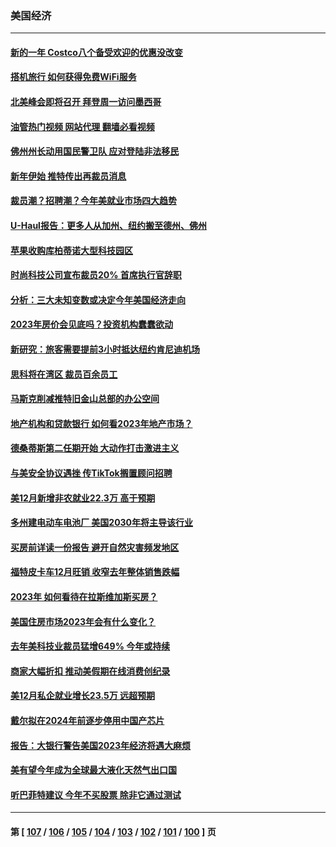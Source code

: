 ### 美国经济
---
#### [新的一年 Costco八个备受欢迎的优惠没改变](../../pages/ncid1078158/n13898059.md?01090445) 
#### [搭机旅行 如何获得免费WiFi服务](../../pages/ncid1078158/n13885866.md?01090445) 
#### [北美峰会即将召开 拜登周一访问墨西哥](../../pages/ncid1078158/n13901884.md?01090445) 
#### [油管热门视频 网站代理 翻墙必看视频](http://138.2.39.72:81/youtube.html?epic-marker?01090445)
#### [佛州州长动用国民警卫队 应对登陆非法移民](../../pages/ncid1078158/n13901832.md?01090445) 
#### [新年伊始 推特传出再裁员消息](../../pages/ncid1078158/n13901814.md?01090445) 
#### [裁员潮？招聘潮？今年美就业市场四大趋势](../../pages/ncid1078158/n13901713.md?01090445) 
#### [U-Haul报告：更多人从加州、纽约搬至德州、佛州](../../pages/ncid1078158/n13901461.md?01090445) 
#### [苹果收购库柏蒂诺大型科技园区](../../pages/ncid1078158/n13901385.md?01090445) 
#### [时尚科技公司宣布裁员20% 首席执行官辞职](../../pages/ncid1078158/n13901375.md?01090445) 
#### [分析：三大未知变数或决定今年美国经济走向](../../pages/ncid1078158/n13901194.md?01090445) 
#### [2023年房价会见底吗？投资机构蠢蠢欲动](../../pages/ncid1078158/n13901344.md?01090445) 
#### [新研究：旅客需要提前3小时抵达纽约肯尼迪机场](../../pages/ncid1078158/n13901312.md?01090445) 
#### [思科将在湾区 裁员百余员工](../../pages/ncid1078158/n13901037.md?01090445) 
#### [马斯克削减推特旧金山总部的办公空间](../../pages/ncid1078158/n13901033.md?01090445) 
#### [地产机构和贷款银行 如何看2023年地产市场？](../../pages/ncid1078158/n13901216.md?01090445) 
#### [德桑蒂斯第二任期开始 大动作打击激进主义](../../pages/ncid1078158/n13900994.md?01090445) 
#### [与美安全协议遇挫 传TikTok搁置顾问招聘](../../pages/ncid1078158/n13900899.md?01090445) 
#### [美12月新增非农就业22.3万 高于预期](../../pages/ncid1078158/n13900955.md?01090445) 
#### [多州建电动车电池厂 美国2030年将主导该行业](../../pages/ncid1078158/n13900468.md?01090445) 
#### [买房前详读一份报告 避开自然灾害频发地区](../../pages/ncid1078158/n13900529.md?01090445) 
#### [福特皮卡车12月旺销 收窄去年整体销售跌幅](../../pages/ncid1078158/n13900404.md?01090445) 
#### [2023年  如何看待在拉斯维加斯买房？](../../pages/ncid1078158/n13900439.md?01090445) 
#### [美国住房市场2023年会有什么变化？](../../pages/ncid1078158/n13900319.md?01090445) 
#### [去年美科技业裁员猛增649% 今年或持续](../../pages/ncid1078158/n13900192.md?01090445) 
#### [商家大幅折扣 推动美假期在线消费创纪录](../../pages/ncid1078158/n13900170.md?01090445) 
#### [美12月私企就业增长23.5万 远超预期](../../pages/ncid1078158/n13900060.md?01090445) 
#### [戴尔拟在2024年前逐步停用中国产芯片](../../pages/ncid1078158/n13899696.md?01090445) 
#### [报告：大银行警告美国2023年经济将遇大麻烦](../../pages/ncid1078158/n13899793.md?01090445) 
#### [美有望今年成为全球最大液化天然气出口国](../../pages/ncid1078158/n13899626.md?01090445) 
#### [听巴菲特建议 今年不买股票 除非它通过测试](../../pages/ncid1078158/n13899582.md?01090445) 

---
#### 第 [ [107](./107.md?01090445) / [106](./106.md?01090445) / [105](./105.md?01090445) / [104](./104.md?01090445) / [103](./103.md?01090445) / [102](./102.md?01090445) / [101](./101.md?01090445) / [100](./100.md?01090445) ] 页
